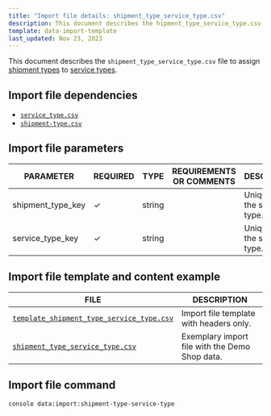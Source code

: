 ```yaml
---
title: "Import file details: shipment_type_service_type.csv"
description: This document describes the hipment_type_service_type.csv file to configure the shipment information in your Spryker Demo Shop.
template: data-import-template
last_updated: Nov 23, 2023
---
```


This document describes the `shipment_type_service_type.csv` file to assign [shipment types](/docs/pbc/all/carrier-management/202311.0/base-shop/shipment-feature-overview.html#shipment-type) to [service types](/docs/pbc/all/service-point-management/latest/unified-commerce/service-points-feature-overview.html#service-type).

## Import file dependencies

- [`service_type.csv`](/docs/pbc/all/service-point-management/latest/unified-commerce/import-and-export-data/import-file-details-service-type.csv.html)
- [`shipment-type.csv`](/docs/pbc/all/carrier-management/latest/base-shop/import-and-export-data/import-file-details-shipment-type.csv.html)

## Import file parameters

| PARAMETER | REQUIRED | TYPE | REQUIREMENTS OR COMMENTS | DESCRIPTION |
|---|---|---|---|---|
| shipment_type_key | ✓ | string    |        | Unique key of the shipment type. |
| service_type_key  | ✓ | string    |        | Unique key of the service type.  |

## Import file template and content example

| FILE | DESCRIPTION |
|---|---|
| [`template_shipment_type_service_type.csv`](https://spryker.s3.eu-central-1.amazonaws.com/docs/pbc/all/carrier-management/unified-commerce/file-details-shipment-type-service-type.csv.md/template_shipment_type_service_type.csv) | Import file template with headers only. |
| [`shipment_type_service_type.csv`](https://spryker.s3.eu-central-1.amazonaws.com/docs/pbc/all/carrier-management/unified-commerce/file-details-shipment-type-service-type.csv.md/shipment_type_service_type.csv) | Exemplary import file with the Demo Shop data. |

## Import file command

```bash
console data:import:shipment-type-service-type
```
